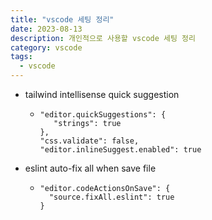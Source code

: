 ```yaml
---
title: "vscode 세팅 정리"
date: 2023-08-13
description: 개인적으로 사용할 vscode 세팅 정리
category: vscode
tags:
  - vscode
---
```


- tailwind intellisense quick suggestion

  - ```
    "editor.quickSuggestions": {
       "strings": true
    },
    "css.validate": false,
    "editor.inlineSuggest.enabled": true
    ```

- eslint auto-fix all when save file

  - ```
    "editor.codeActionsOnSave": {
      "source.fixAll.eslint": true
    }
    ```
